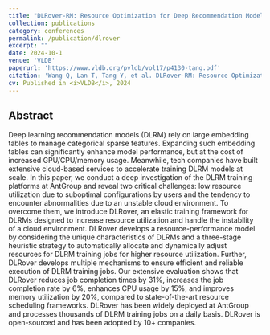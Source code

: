 ```yaml
---
title: "DLRover-RM: Resource Optimization for Deep Recommendation Models Training in the cloud"
collection: publications
category: conferences
permalink: /publication/dlrover
excerpt: ""
date: 2024-10-1
venue: 'VLDB'
paperurl: 'https://www.vldb.org/pvldb/vol17/p4130-tang.pdf'
citation: 'Wang Q, Lan T, Tang Y, et al. DLRover-RM: Resource Optimization for Deep Recommendation Models Training in the Cloud[J].'
cv: Published in <i>VLDB</i>, 2024
---
```

## Abstract
Deep learning recommendation models (DLRM) rely on large embedding tables to manage categorical sparse features. Expanding such embedding tables can significantly enhance model performance, but at the cost of increased GPU/CPU/memory usage. Meanwhile, tech companies have built extensive cloud-based services to accelerate training DLRM models at scale. In this paper, we conduct a deep investigation of the DLRM training platforms at AntGroup and reveal two critical challenges: low resource utilization due to suboptimal configurations by users and the tendency to encounter abnormalities due to an unstable cloud environment. To overcome them, we introduce DLRover, an elastic training framework for DLRMs designed to increase resource utilization and handle the instability of a cloud environment. DLRover develops a resource-performance model by considering the unique characteristics of DLRMs and a three-stage heuristic strategy to automatically allocate and dynamically adjust resources for DLRM training jobs for higher resource utilization. Further, DLRover develops multiple mechanisms to ensure efficient and reliable execution of DLRM training jobs. Our extensive evaluation shows that DLRover reduces job completion times by 31%, increases the job completion rate by 6%, enhances CPU usage by 15%, and improves memory utilization by 20%, compared to state-of-the-art resource scheduling frameworks. DLRover has been widely deployed at AntGroup and processes thousands of DLRM training jobs on a daily basis. DLRover is open-sourced and has been adopted by 10+ companies.